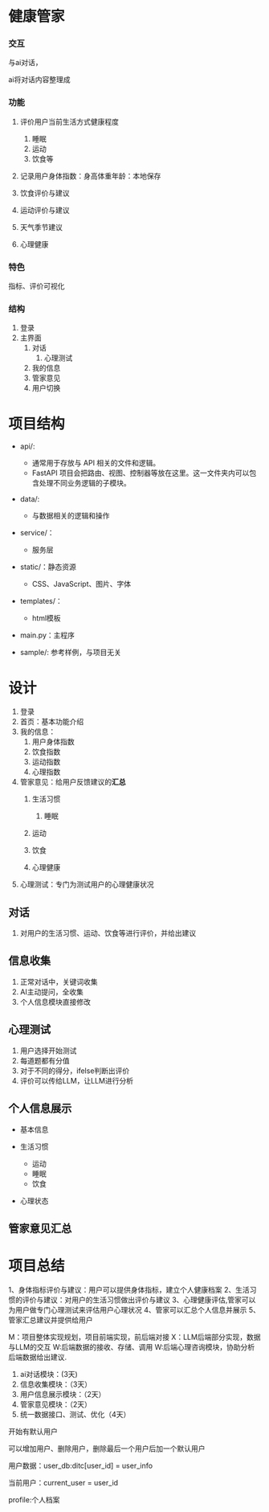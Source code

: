# 健康管家

### 交互

与ai对话，

ai将对话内容整理成

### 功能

1. 评价用户当前生活方式健康程度
   1. 睡眠
   2. 运动
   3. 饮食等
2. 记录用户身体指数：身高体重年龄：本地保存
3. 饮食评价与建议
4. 运动评价与建议

5. 天气季节建议
6. 心理健康

### 特色

指标、评价可视化


### 结构

1. 登录
2. 主界面
   1. 对话
      1. 心理测试
   2. 我的信息
   3. 管家意见
   4. 用户切换
   

# 项目结构

- api/:
  - 通常用于存放与 API 相关的文件和逻辑。
  - FastAPI 项目会把路由、视图、控制器等放在这里。这一文件夹内可以包含处理不同业务逻辑的子模块。
- data/:
  - 与数据相关的逻辑和操作
- service/：
  - 服务层
- static/：静态资源
  - CSS、JavaScript、图片、字体
- templates/：
  - html模板
- main.py：主程序

- sample/: 参考样例，与项目无关

# 设计

1. 登录
2. 首页：基本功能介绍
3. 我的信息：
   1. 用户身体指数
   2. 饮食指数
   3. 运动指数
   4. 心理指数
4. 管家意见：给用户反馈建议的**汇总**
   1. 生活习惯
      1. 睡眠
   2. 运动
   3. 饮食

   4. 心理健康
5. 心理测试：专门为测试用户的心理健康状况


## 对话

1. 对用户的生活习惯、运动、饮食等进行评价，并给出建议


## 信息收集

1. 正常对话中，关键词收集
2. AI主动提问，全收集
3. 个人信息模块直接修改

## 心理测试

1. 用户选择开始测试
2. 每道题都有分值
3. 对于不同的得分，ifelse判断出评价
4. 评价可以传给LLM，让LLM进行分析

## 个人信息展示

- 基本信息

- 生活习惯
  - 运动
  - 睡眠
  - 饮食

- 心理状态


## 管家意见汇总





# 项目总结

1、身体指标评价与建议：用户可以提供身体指标，建立个人健康档案
2、生活习惯的评价与建议：对用户的生活习惯做出评价与建议
3、心理健康评估,管家可以为用户做专门心理测试来评估用户心理状况
4、管家可以汇总个人信息并展示
5、管家汇总建议并提供给用户


M：项目整体实现规划，项目前端实现，前后端对接
X：LLM后端部分实现，数据与LLM的交互
W:后端数据的接收、存储、调用
W:后端心理咨询模块，协助分析后端数据给出建议.


1. ai对话模块：(3天)
2. 信息收集模块：（3天）
3. 用户信息展示模块：（2天）
4. 管家意见模块：（2天）
5. 统一数据接口、测试、优化（4天）



开始有默认用户

可以增加用户、删除用户，删除最后一个用户后加一个默认用户

用户数据：user_db:ditc[user_id] = user_info

当前用户：current_user = user_id


profile:个人档案
